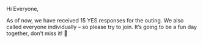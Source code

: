 Hi Everyone,

As of now, we have received 15 YES responses for the outing.
We also called everyone individually – so please try to join.
It’s going to be a fun day together, don’t miss it! 🎉